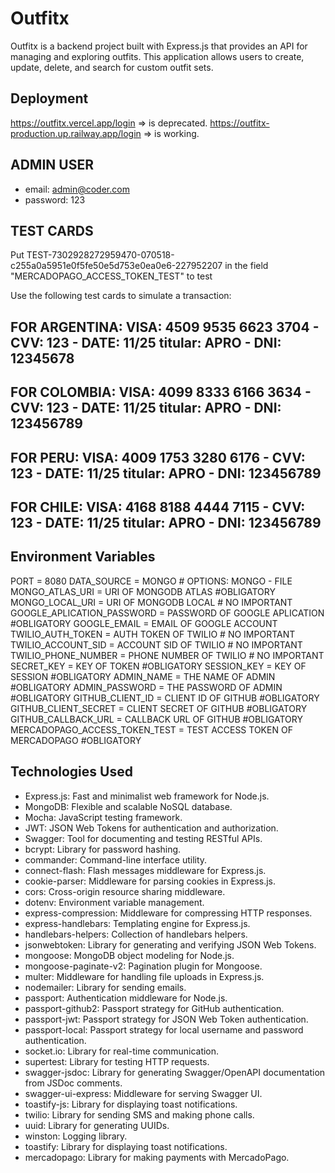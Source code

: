 # Outfitx

Outfitx is a backend project built with Express.js that provides an API for managing and exploring outfits. This application allows users to create, update, delete, and search for custom outfit sets.

## Deployment

https://outfitx.vercel.app/login => is deprecated.
https://outfitx-production.up.railway.app/login => is working.

## ADMIN USER

- email: admin@coder.com
- password: 123

## TEST CARDS

Put TEST-7302928272959470-070518-c255a0a5951e0f5fe50e5d753e0ea0e6-227952207 in the field "MERCADOPAGO_ACCESS_TOKEN_TEST" to test

Use the following test cards to simulate a transaction:

FOR ARGENTINA:
VISA: 4509 9535 6623 3704 - CVV: 123 - DATE: 11/25
titular: APRO - DNI: 12345678
---------------------------------------------------
FOR COLOMBIA:
VISA: 4099 8333 6166 3634 - CVV: 123 - DATE: 11/25
titular: APRO - DNI: 123456789
--------------------------------------------------- 

FOR PERU:
VISA: 4009 1753 3280 6176 - CVV: 123 - DATE: 11/25
titular: APRO - DNI: 123456789
--------------------------------------------------- 

FOR CHILE:
VISA: 4168 8188 4444 7115 - CVV: 123 - DATE: 11/25
titular: APRO - DNI: 123456789
--------------------------------------------------- 

## Environment Variables

PORT = 8080
DATA_SOURCE = MONGO # OPTIONS: MONGO - FILE
MONGO_ATLAS_URI = URI OF MONGODB ATLAS #OBLIGATORY
MONGO_LOCAL_URI = URI OF MONGODB LOCAL # NO IMPORTANT
GOOGLE_APLICATION_PASSWORD = PASSWORD OF GOOGLE APLICATION #OBLIGATORY
GOOGLE_EMAIL = EMAIL OF GOOGLE ACCOUNT 
TWILIO_AUTH_TOKEN = AUTH TOKEN OF TWILIO # NO IMPORTANT
TWILIO_ACCOUNT_SID = ACCOUNT SID OF TWILIO # NO IMPORTANT
TWILIO_PHONE_NUMBER = PHONE NUMBER OF TWILIO # NO IMPORTANT
SECRET_KEY = KEY OF TOKEN #OBLIGATORY
SESSION_KEY = KEY OF SESSION #OBLIGATORY
ADMIN_NAME = THE NAME OF ADMIN #OBLIGATORY
ADMIN_PASSWORD = THE PASSWORD OF ADMIN #OBLIGATORY
GITHUB_CLIENT_ID = CLIENT ID OF GITHUB #OBLIGATORY
GITHUB_CLIENT_SECRET = CLIENT SECRET OF GITHUB #OBLIGATORY
GITHUB_CALLBACK_URL = CALLBACK URL OF GITHUB #OBLIGATORY
MERCADOPAGO_ACCESS_TOKEN_TEST = TEST ACCESS TOKEN OF MERCADOPAGO #OBLIGATORY

## Technologies Used

- Express.js: Fast and minimalist web framework for Node.js.
- MongoDB: Flexible and scalable NoSQL database.
- Mocha: JavaScript testing framework.
- JWT: JSON Web Tokens for authentication and authorization.
- Swagger: Tool for documenting and testing RESTful APIs.
- bcrypt: Library for password hashing.
- commander: Command-line interface utility.
- connect-flash: Flash messages middleware for Express.js.
- cookie-parser: Middleware for parsing cookies in Express.js.
- cors: Cross-origin resource sharing middleware.
- dotenv: Environment variable management.
- express-compression: Middleware for compressing HTTP responses.
- express-handlebars: Templating engine for Express.js.
- handlebars-helpers: Collection of handlebars helpers.
- jsonwebtoken: Library for generating and verifying JSON Web Tokens.
- mongoose: MongoDB object modeling for Node.js.
- mongoose-paginate-v2: Pagination plugin for Mongoose.
- multer: Middleware for handling file uploads in Express.js.
- nodemailer: Library for sending emails.
- passport: Authentication middleware for Node.js.
- passport-github2: Passport strategy for GitHub authentication.
- passport-jwt: Passport strategy for JSON Web Token authentication.
- passport-local: Passport strategy for local username and password authentication.
- socket.io: Library for real-time communication.
- supertest: Library for testing HTTP requests.
- swagger-jsdoc: Library for generating Swagger/OpenAPI documentation from JSDoc comments.
- swagger-ui-express: Middleware for serving Swagger UI.
- toastify-js: Library for displaying toast notifications.
- twilio: Library for sending SMS and making phone calls.
- uuid: Library for generating UUIDs.
- winston: Logging library.
- toastify: Library for displaying toast notifications.
- mercadopago: Library for making payments with MercadoPago.